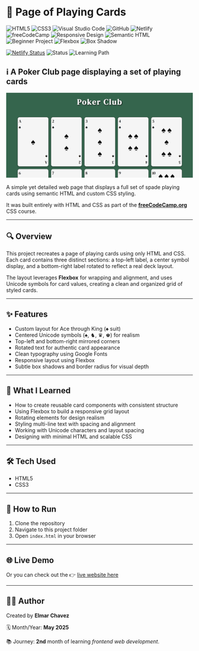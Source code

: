 # 📁 Page of Playing Cards

![HTML5](https://img.shields.io/badge/HTML5-E34F26?style=for-the-badge&logo=html5&logoColor=white)
![CSS3](https://img.shields.io/badge/CSS3-1572B6?style=for-the-badge&logo=css3&logoColor=white)
![Visual Studio Code](https://img.shields.io/badge/VS%20Code-007ACC?style=for-the-badge&logo=visual-studio-code&logoColor=white)
![GitHub](https://img.shields.io/badge/GitHub-181717?style=for-the-badge&logo=github&logoColor=white)
![Netlify](https://img.shields.io/badge/Netlify-00C7B7?style=for-the-badge&logo=netlify&logoColor=white)
![freeCodeCamp](https://img.shields.io/badge/freeCodeCamp-27273D?style=for-the-badge&logo=freecodecamp&logoColor=white)
![Responsive Design](https://img.shields.io/badge/Responsive%20Design-2196F3?style=for-the-badge&logo=responsive&logoColor=white)
![Semantic HTML](https://img.shields.io/badge/Semantic%20HTML-ff9800?style=for-the-badge)
![Beginner Project](https://img.shields.io/badge/Beginner%20Project-25D366?style=for-the-badge)
![Flexbox](https://img.shields.io/badge/Flexbox-Powered-blueviolet?style=for-the-badge)
![Box Shadow](https://img.shields.io/badge/Box%20Shadow-Used-important?style=for-the-badge)

[![Netlify Status](https://api.netlify.com/api/v1/badges/47674e46-271a-4f1e-8590-c2887b53fb8d/deploy-status)](https://html-css-daily.netlify.app/build%20a%20page%20of%20playing%20cards/)
![Status](https://img.shields.io/badge/status-complete-brightgreen)
![Learning Path](https://img.shields.io/badge/learning%20path-month%202-blue)

## ℹ️ A Poker Club page displaying a set of playing cards

![Screenshot of the project](./screenshot.png)

A simple yet detailed web page that displays a full set of spade playing cards using semantic HTML and custom CSS styling.

It was built entirely with HTML and CSS as part of the [**freeCodeCamp.org**](https://www.freecodecamp.org/learn/full-stack-developer/) CSS course.

---

## 🔍 Overview

This project recreates a page of playing cards using only HTML and CSS. Each card contains three distinct sections: a top-left label, a center symbol display, and a bottom-right label rotated to reflect a real deck layout.

The layout leverages **Flexbox** for wrapping and alignment, and uses Unicode symbols for card values, creating a clean and organized grid of styled cards.

---

## ✨ Features

- Custom layout for Ace through King (♠️ suit)
- Centered Unicode symbols (♠, ♞, ♛, ♚) for realism
- Top-left and bottom-right mirrored corners
- Rotated text for authentic card appearance
- Clean typography using Google Fonts
- Responsive layout using Flexbox
- Subtle box shadows and border radius for visual depth

---

## 🧠 What I Learned

- How to create reusable card components with consistent structure
- Using Flexbox to build a responsive grid layout
- Rotating elements for design realism
- Styling multi-line text with spacing and alignment
- Working with Unicode characters and layout spacing
- Designing with minimal HTML and scalable CSS

---

## 🛠️ Tech Used

- HTML5
- CSS3

---

## 🚀 How to Run

1. Clone the repository
2. Navigate to this project folder
3. Open `index.html` in your browser

---

## 🌐 Live Demo

Or you can check out the 👉 [live website here](https://html-css-daily.netlify.app/build%20a%20page%20of%20playing%20cards/)

---

## 🧑‍💻 Author

Created by **Elmar Chavez**

🗓️ Month/Year: **May 2025**

📚 Journey: **2nd** month of learning _frontend web development_.

